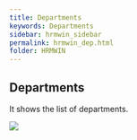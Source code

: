 ```yaml
---
title: Departments
keywords: Departments
sidebar: hrmwin_sidebar
permalink: hrmwin_dep.html
folder: HRMWIN
---
```


## Departments

It shows the list of departments.

![](http://docs.risersoft.com/hrmnirvana/ImagesExt/image8_235.jpg)
